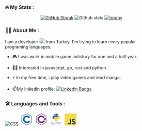 ### :fire: My Stats :

<div id="stats" align="center">
  
[![GitHub Streak](http://github-readme-streak-stats.herokuapp.com?user=kaanakgundogdu&theme=dark&background=000000)](https://git.io/streak-stats) ![Github stats](https://github-readme-stats.vercel.app/api?username=kaanakgundogdu&theme=highcontrast&show_icons=true&count_private=true) 
[![trophy](https://github-profile-trophy.vercel.app/?username=kaanakgundogdu)](https://github.com/ryo-ma/github-profile-trophy)
</div>

### :man_technologist: About Me :
I am a developer <img src="https://media.giphy.com/media/WUlplcMpOCEmTGBtBW/giphy.gif" width="30"> from Turkey. I'm trying to learn every popular programing languages.

- 🎮 I was work in mobile game indistury for one and a half year.

- 👨‍🏫 Interested in javascript, go, rust and python.

- :zap: In my free time, i play video games and read manga.

- :mailbox:My linkedin profile: [![Linkedin Badge](https://img.shields.io/badge/-KaanAkgundogdu-blue?style=flat&logo=Linkedin&logoColor=white)](https://www.linkedin.com/in/kaanakgundogdu/)

### :hammer_and_wrench: Languages and Tools :

<div>
  <img src="https://yt3.ggpht.com/dBwhvX2iF121h0UWumMKi5_4cPclBTKIdIm3KM9KroRUcLWrLkppDf67dIDH-i_YrBAupazR=s900-c-k-c0x00ffffff-no-rj"  title="CSS3" alt="CSS" width="40" height="40"/>&nbsp;
  <img src="https://github.com/devicons/devicon/blob/master/icons/c/c-line.svg"  title="CSS3" alt="CSS" width="40" height="40"/>&nbsp;
    <img src="https://github.com/devicons/devicon/blob/master/icons/csharp/csharp-line.svg"  title="CSS3" alt="CSS" width="40" height="40"/>&nbsp;  
  <img src="https://github.com/devicons/devicon/blob/master/icons/python/python-original-wordmark.svg"  title="CSS3" alt="CSS" width="40" height="40"/>&nbsp;
  <img src="https://github.com/devicons/devicon/blob/master/icons/javascript/javascript-original.svg" title="JavaScript" alt="JavaScript" width="40" height="40"/>&nbsp;
</div>
